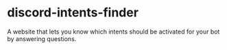 # discord-intents-finder
A website that lets you know which intents should be activated for your bot by answering questions.
